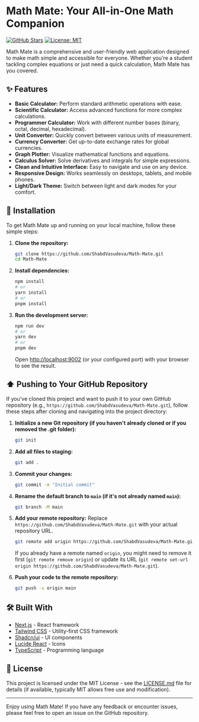# Math Mate: Your All-in-One Math Companion

[![GitHub Stars](https://img.shields.io/github/stars/your-username/math-mate?style=social)](https://github.com/your-username/math-mate/stargazers)
[![License: MIT](https://img.shields.io/badge/License-MIT-yellow.svg)](https://opensource.org/licenses/MIT)

Math Mate is a comprehensive and user-friendly web application designed to make math simple and accessible for everyone. Whether you're a student tackling complex equations or just need a quick calculation, Math Mate has you covered.

## ✨ Features

*   **Basic Calculator:** Perform standard arithmetic operations with ease.
*   **Scientific Calculator:** Access advanced functions for more complex calculations.
*   **Programmer Calculator:** Work with different number bases (binary, octal, decimal, hexadecimal).
*   **Unit Converter:** Quickly convert between various units of measurement.
*   **Currency Converter:** Get up-to-date exchange rates for global currencies.
*   **Graph Plotter:** Visualize mathematical functions and equations.
*   **Calculus Solver:** Solve derivatives and integrals for simple expressions.
*   **Clean and Intuitive Interface:** Easy to navigate and use on any device.
*   **Responsive Design:** Works seamlessly on desktops, tablets, and mobile phones.
*   **Light/Dark Theme:** Switch between light and dark modes for your comfort.

## 🚀 Installation

To get Math Mate up and running on your local machine, follow these simple steps:

1.  **Clone the repository:**
    ```bash
    git clone https://github.com/ShabdVasudeva/Math-Mate.git
    cd Math-Mate
    ```

2.  **Install dependencies:**
    ```bash
    npm install
    # or
    yarn install
    # or
    pnpm install
    ```

3.  **Run the development server:**
    ```bash
    npm run dev
    # or
    yarn dev
    # or
    pnpm dev
    ```
    Open [http://localhost:9002](http://localhost:9002) (or your configured port) with your browser to see the result.

## ⬆️ Pushing to Your GitHub Repository

If you've cloned this project and want to push it to your own GitHub repository (e.g., `https://github.com/ShabdVasudeva/Math-Mate.git`), follow these steps after cloning and navigating into the project directory:

1.  **Initialize a new Git repository (if you haven't already cloned or if you removed the .git folder):**
    ```bash
    git init
    ```

2.  **Add all files to staging:**
    ```bash
    git add .
    ```

3.  **Commit your changes:**
    ```bash
    git commit -m "Initial commit"
    ```

4.  **Rename the default branch to `main` (if it's not already named `main`):**
    ```bash
    git branch -M main
    ```

5.  **Add your remote repository:**
    Replace `https://github.com/ShabdVasudeva/Math-Mate.git` with your actual repository URL.
    ```bash
    git remote add origin https://github.com/ShabdVasudeva/Math-Mate.git
    ```
    If you already have a remote named `origin`, you might need to remove it first (`git remote remove origin`) or update its URL (`git remote set-url origin https://github.com/ShabdVasudeva/Math-Mate.git`).

6.  **Push your code to the remote repository:**
    ```bash
    git push -u origin main
    ```

## 🛠️ Built With

*   [Next.js](https://nextjs.org/) - React framework
*   [Tailwind CSS](https://tailwindcss.com/) - Utility-first CSS framework
*   [Shadcn/ui](https://ui.shadcn.com/) - UI components
*   [Lucide React](https://lucide.dev/) - Icons
*   [TypeScript](https://www.typescriptlang.org/) - Programming language

## 📄 License

This project is licensed under the MIT License - see the [LICENSE.md](LICENSE.md) file for details (if available, typically MIT allows free use and modification).

---

Enjoy using Math Mate! If you have any feedback or encounter issues, please feel free to open an issue on the GitHub repository.
